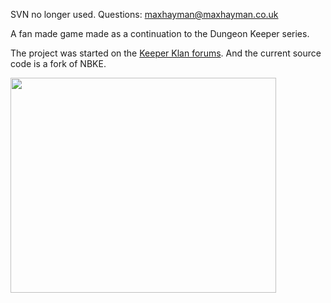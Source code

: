 SVN no longer used. Questions:  maxhayman@maxhayman.co.uk

A fan made game made as a continuation to the Dungeon Keeper series.

The project was started on the [Keeper Klan forums](http://forum.keeperklan.com/war-for-overworld-f6.html). And the current source code is a fork of NBKE.

<a href='http://www.youtube.com/watch?feature=player_embedded&v=jwlhE26ljW8' target='_blank'><img src='http://img.youtube.com/vi/jwlhE26ljW8/0.jpg' width='425' height=344 /></a>